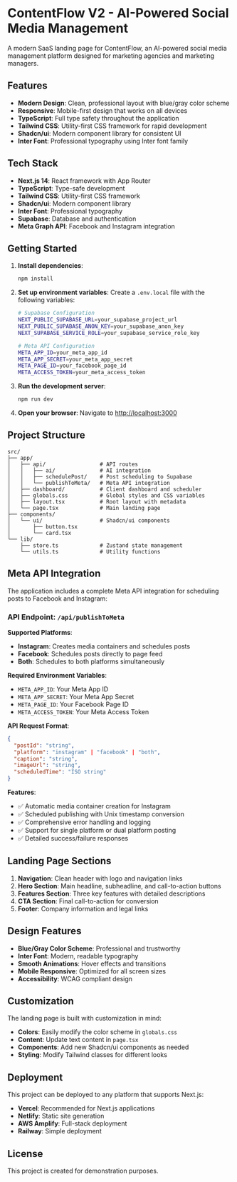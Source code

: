 # ContentFlow V2 - AI-Powered Social Media Management

A modern SaaS landing page for ContentFlow, an AI-powered social media management platform designed for marketing agencies and marketing managers.

## Features

- **Modern Design**: Clean, professional layout with blue/gray color scheme
- **Responsive**: Mobile-first design that works on all devices
- **TypeScript**: Full type safety throughout the application
- **Tailwind CSS**: Utility-first CSS framework for rapid development
- **Shadcn/ui**: Modern component library for consistent UI
- **Inter Font**: Professional typography using Inter font family

## Tech Stack

- **Next.js 14**: React framework with App Router
- **TypeScript**: Type-safe development
- **Tailwind CSS**: Utility-first CSS framework
- **Shadcn/ui**: Modern component library
- **Inter Font**: Professional typography
- **Supabase**: Database and authentication
- **Meta Graph API**: Facebook and Instagram integration

## Getting Started

1. **Install dependencies**:
   ```bash
   npm install
   ```

2. **Set up environment variables**:
   Create a `.env.local` file with the following variables:
   ```bash
   # Supabase Configuration
   NEXT_PUBLIC_SUPABASE_URL=your_supabase_project_url
   NEXT_PUBLIC_SUPABASE_ANON_KEY=your_supabase_anon_key
   NEXT_SUPABASE_SERVICE_ROLE=your_supabase_service_role_key
   
   # Meta API Configuration
   META_APP_ID=your_meta_app_id
   META_APP_SECRET=your_meta_app_secret
   META_PAGE_ID=your_facebook_page_id
   META_ACCESS_TOKEN=your_meta_access_token
   ```

3. **Run the development server**:
   ```bash
   npm run dev
   ```

4. **Open your browser**:
   Navigate to [http://localhost:3000](http://localhost:3000)

## Project Structure

```
src/
├── app/
│   ├── api/                 # API routes
│   │   ├── ai/              # AI integration
│   │   ├── schedulePost/    # Post scheduling to Supabase
│   │   └── publishToMeta/   # Meta API integration
│   ├── dashboard/           # Client dashboard and scheduler
│   ├── globals.css          # Global styles and CSS variables
│   ├── layout.tsx           # Root layout with metadata
│   └── page.tsx             # Main landing page
├── components/
│   └── ui/                  # Shadcn/ui components
│       ├── button.tsx
│       └── card.tsx
└── lib/
    ├── store.ts             # Zustand state management
    └── utils.ts             # Utility functions
```

## Meta API Integration

The application includes a complete Meta API integration for scheduling posts to Facebook and Instagram:

### **API Endpoint**: `/api/publishToMeta`

**Supported Platforms**:
- **Instagram**: Creates media containers and schedules posts
- **Facebook**: Schedules posts directly to page feed
- **Both**: Schedules to both platforms simultaneously

**Required Environment Variables**:
- `META_APP_ID`: Your Meta App ID
- `META_APP_SECRET`: Your Meta App Secret
- `META_PAGE_ID`: Your Facebook Page ID
- `META_ACCESS_TOKEN`: Your Meta Access Token

**API Request Format**:
```json
{
  "postId": "string",
  "platform": "instagram" | "facebook" | "both",
  "caption": "string",
  "imageUrl": "string",
  "scheduledTime": "ISO string"
}
```

**Features**:
- ✅ Automatic media container creation for Instagram
- ✅ Scheduled publishing with Unix timestamp conversion
- ✅ Comprehensive error handling and logging
- ✅ Support for single platform or dual platform posting
- ✅ Detailed success/failure responses

## Landing Page Sections

1. **Navigation**: Clean header with logo and navigation links
2. **Hero Section**: Main headline, subheadline, and call-to-action buttons
3. **Features Section**: Three key features with detailed descriptions
4. **CTA Section**: Final call-to-action for conversion
5. **Footer**: Company information and legal links

## Design Features

- **Blue/Gray Color Scheme**: Professional and trustworthy
- **Inter Font**: Modern, readable typography
- **Smooth Animations**: Hover effects and transitions
- **Mobile Responsive**: Optimized for all screen sizes
- **Accessibility**: WCAG compliant design

## Customization

The landing page is built with customization in mind:

- **Colors**: Easily modify the color scheme in `globals.css`
- **Content**: Update text content in `page.tsx`
- **Components**: Add new Shadcn/ui components as needed
- **Styling**: Modify Tailwind classes for different looks

## Deployment

This project can be deployed to any platform that supports Next.js:

- **Vercel**: Recommended for Next.js applications
- **Netlify**: Static site generation
- **AWS Amplify**: Full-stack deployment
- **Railway**: Simple deployment

## License

This project is created for demonstration purposes.
